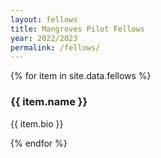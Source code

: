 ```yaml
---
layout: fellows
title: Mangroves Pilot Fellows
year: 2022/2023
permalink: /fellows/
---
```


<head>
    <meta charset="UTF-8" />
    <meta name="viewport" content="width=device-width, initial-scale=1.0">
    <link rel="stylesheet" type="text/css" href="../css/styles.css" />
</head>


  <div id="wrapper">
      <div id="fellows">
          {% for item in site.data.fellows %}
            <div class="fellow">
              <div class="fellow-headshot" style="background-image: url( {{ item.background }} );"></div>
              <div class="fellow-bio">
                  <h3>{{ item.name }}</h3>
                  <p>{{ item.bio }}</p>
              </div>
            </div>
          {% endfor %}
      </div>
      <div id="blue-flower"></div>
  </div>



